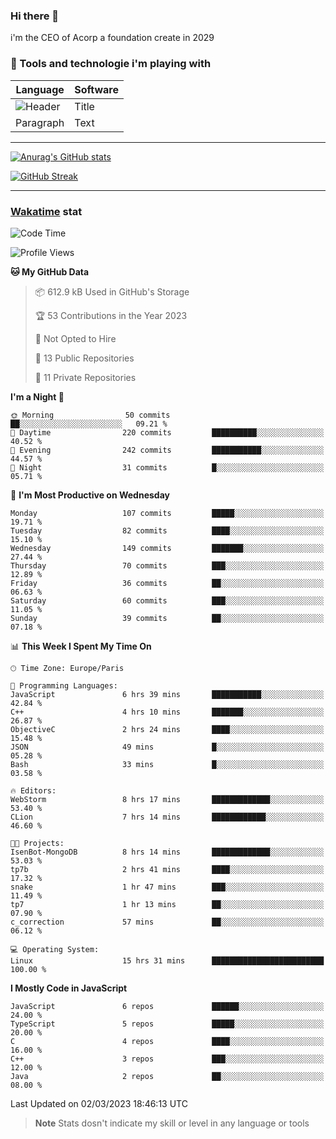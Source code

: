 ### Hi there 👋

i'm the CEO of Acorp a foundation create in 2029  

### 🧰 Tools and technologie i'm playing with

 | Language | Software |
| ----------- | ----------- |
| ![Header](https://img.shields.io/badge/Nuxt3-green&style=for-the-badge&logo=nustjs&logoColor=00DC82) | Title |
| Paragraph | Text |

---

[![Anurag's GitHub stats](https://github-readme-stats.vercel.app/api?username=ackimixs&show_icons=true&theme=github_dark&count_private=true)](https://www.ackimixs.xyz)

[![GitHub Streak](https://github-readme-streak-stats.herokuapp.com?user=Ackimixs&theme=github-dark-blue&date_format=j%20M%5B%20Y%5D&mode=weekly)](https://git.io/streak-stats)

---
 
 ### [Wakatime](https://wakatime.com/) stat

<!--START_SECTION:waka-->
![Code Time](http://img.shields.io/badge/Code%20Time-406%20hrs%2027%20mins-blue)

![Profile Views](http://img.shields.io/badge/Profile%20Views-0-blue)

**🐱 My GitHub Data** 

> 📦 612.9 kB Used in GitHub's Storage 
 > 
> 🏆 53 Contributions in the Year 2023
 > 
> 🚫 Not Opted to Hire
 > 
> 📜 13 Public Repositories 
 > 
> 🔑 11 Private Repositories 
 > 
**I'm a Night 🦉** 

```text
🌞 Morning                50 commits          ██░░░░░░░░░░░░░░░░░░░░░░░   09.21 % 
🌆 Daytime                220 commits         ██████████░░░░░░░░░░░░░░░   40.52 % 
🌃 Evening                242 commits         ███████████░░░░░░░░░░░░░░   44.57 % 
🌙 Night                  31 commits          █░░░░░░░░░░░░░░░░░░░░░░░░   05.71 % 
```
📅 **I'm Most Productive on Wednesday** 

```text
Monday                   107 commits         █████░░░░░░░░░░░░░░░░░░░░   19.71 % 
Tuesday                  82 commits          ████░░░░░░░░░░░░░░░░░░░░░   15.10 % 
Wednesday                149 commits         ███████░░░░░░░░░░░░░░░░░░   27.44 % 
Thursday                 70 commits          ███░░░░░░░░░░░░░░░░░░░░░░   12.89 % 
Friday                   36 commits          ██░░░░░░░░░░░░░░░░░░░░░░░   06.63 % 
Saturday                 60 commits          ███░░░░░░░░░░░░░░░░░░░░░░   11.05 % 
Sunday                   39 commits          ██░░░░░░░░░░░░░░░░░░░░░░░   07.18 % 
```


📊 **This Week I Spent My Time On** 

```text
🕑︎ Time Zone: Europe/Paris

💬 Programming Languages: 
JavaScript               6 hrs 39 mins       ███████████░░░░░░░░░░░░░░   42.84 % 
C++                      4 hrs 10 mins       ███████░░░░░░░░░░░░░░░░░░   26.87 % 
ObjectiveC               2 hrs 24 mins       ████░░░░░░░░░░░░░░░░░░░░░   15.48 % 
JSON                     49 mins             █░░░░░░░░░░░░░░░░░░░░░░░░   05.28 % 
Bash                     33 mins             █░░░░░░░░░░░░░░░░░░░░░░░░   03.58 % 

🔥 Editors: 
WebStorm                 8 hrs 17 mins       █████████████░░░░░░░░░░░░   53.40 % 
CLion                    7 hrs 14 mins       ████████████░░░░░░░░░░░░░   46.60 % 

🐱‍💻 Projects: 
IsenBot-MongoDB          8 hrs 14 mins       █████████████░░░░░░░░░░░░   53.03 % 
tp7b                     2 hrs 41 mins       ████░░░░░░░░░░░░░░░░░░░░░   17.32 % 
snake                    1 hr 47 mins        ███░░░░░░░░░░░░░░░░░░░░░░   11.49 % 
tp7                      1 hr 13 mins        ██░░░░░░░░░░░░░░░░░░░░░░░   07.90 % 
c_correction             57 mins             ██░░░░░░░░░░░░░░░░░░░░░░░   06.12 % 

💻 Operating System: 
Linux                    15 hrs 31 mins      █████████████████████████   100.00 % 
```

**I Mostly Code in JavaScript** 

```text
JavaScript               6 repos             ██████░░░░░░░░░░░░░░░░░░░   24.00 % 
TypeScript               5 repos             █████░░░░░░░░░░░░░░░░░░░░   20.00 % 
C                        4 repos             ████░░░░░░░░░░░░░░░░░░░░░   16.00 % 
C++                      3 repos             ███░░░░░░░░░░░░░░░░░░░░░░   12.00 % 
Java                     2 repos             ██░░░░░░░░░░░░░░░░░░░░░░░   08.00 % 
```




 Last Updated on 02/03/2023 18:46:13 UTC
<!--END_SECTION:waka-->

> **Note**
> Stats dosn't indicate my skill or level in any language or tools
